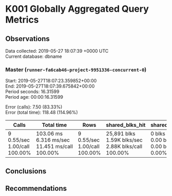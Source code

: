 # K001 Globally Aggregated Query Metrics

## Observations ##
Data collected: 2019-05-27 18:07:39 +0000 UTC  
Current database: dbname  



### Master (`runner-fa6cab46-project-9951336-concurrent-0`) ###
Start: 2019-05-27T18:07:23.359852+00:00  
End: 2019-05-27T18:07:39.675842+00:00  
Period seconds: 16.31599  
Period age: 00:00:16.31599  

Error (calls): 7.50 (83.33%)  
Error (total time): 118.48 (114.96%)

| Calls | Total&nbsp;time | Rows | shared_blks_hit | shared_blks_read | shared_blks_dirtied | shared_blks_written | blk_read_time | blk_write_time | kcache_reads | kcache_writes | kcache_user_time_ms | kcache_system_time |
|-------|------------|------|-----------------|------------------|---------------------|---------------------|---------------|----------------|--------------|---------------|---------------------|--------------------|
|9<br/>0.55/sec<br/>1.00/call<br/>100.00% |103.06&nbsp;ms<br/>6.316&nbsp;ms/sec<br/>11.451&nbsp;ms/call<br/>100.00% |9<br/>0.55/sec<br/>1.00/call<br/>100.00% |25,891&nbsp;blks<br/>1.59K&nbsp;blks/sec<br/>2.88K&nbsp;blks/call<br/>100.00% |0&nbsp;blks<br/>0.00&nbsp;blks/sec<br/>0.00&nbsp;blks/call<br/>0.00% |0&nbsp;blks<br/>0.00&nbsp;blks/sec<br/>0.00&nbsp;blks/call<br/>0.00% |0&nbsp;blks<br/>0.00&nbsp;blks/sec<br/>0.00&nbsp;blks/call<br/>0.00% |0.00&nbsp;ms<br/>0.000&nbsp;ms/sec<br/>0.000&nbsp;ms/call<br/>0.00% |0.00&nbsp;ms<br/>0.000&nbsp;ms/sec<br/>0.000&nbsp;ms/call<br/>0.00% |0.00&nbsp;bytes<br/>0.00&nbsp;bytes/sec<br/>0.00&nbsp;bytes/call<br/>0.00% |0.00&nbsp;bytes<br/>0.00&nbsp;bytes/sec<br/>0.00&nbsp;bytes/call<br/>0.00% |0.00&nbsp;ms<br/>0.000&nbsp;ms/sec<br/>0.000&nbsp;ms/call<br/>0.00% |0.00&nbsp;ms<br/>0.000&nbsp;ms/sec<br/>0.000&nbsp;ms/call<br/>0.00%|





## Conclusions ##


## Recommendations ##

